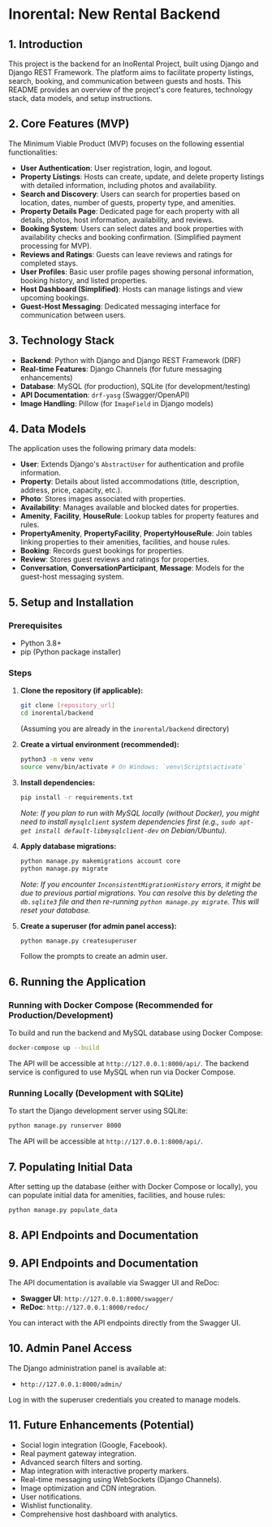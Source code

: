 # Inorental: New Rental Backend

## 1. Introduction
This project is the backend for an InoRental Project, built using Django and Django REST Framework. The platform aims to facilitate property listings, search, booking, and communication between guests and hosts. This README provides an overview of the project's core features, technology stack, data models, and setup instructions.

## 2. Core Features (MVP)
The Minimum Viable Product (MVP) focuses on the following essential functionalities:
*   **User Authentication**: User registration, login, and logout.
*   **Property Listings**: Hosts can create, update, and delete property listings with detailed information, including photos and availability.
*   **Search and Discovery**: Users can search for properties based on location, dates, number of guests, property type, and amenities.
*   **Property Details Page**: Dedicated page for each property with all details, photos, host information, availability, and reviews.
*   **Booking System**: Users can select dates and book properties with availability checks and booking confirmation. (Simplified payment processing for MVP).
*   **Reviews and Ratings**: Guests can leave reviews and ratings for completed stays.
*   **User Profiles**: Basic user profile pages showing personal information, booking history, and listed properties.
*   **Host Dashboard (Simplified)**: Hosts can manage listings and view upcoming bookings.
*   **Guest-Host Messaging**: Dedicated messaging interface for communication between users.

## 3. Technology Stack
*   **Backend**: Python with Django and Django REST Framework (DRF)
*   **Real-time Features**: Django Channels (for future messaging enhancements)
*   **Database**: MySQL (for production), SQLite (for development/testing)
*   **API Documentation**: `drf-yasg` (Swagger/OpenAPI)
*   **Image Handling**: Pillow (for `ImageField` in Django models)

## 4. Data Models
The application uses the following primary data models:
*   **User**: Extends Django's `AbstractUser` for authentication and profile information.
*   **Property**: Details about listed accommodations (title, description, address, price, capacity, etc.).
*   **Photo**: Stores images associated with properties.
*   **Availability**: Manages available and blocked dates for properties.
*   **Amenity**, **Facility**, **HouseRule**: Lookup tables for property features and rules.
*   **PropertyAmenity**, **PropertyFacility**, **PropertyHouseRule**: Join tables linking properties to their amenities, facilities, and house rules.
*   **Booking**: Records guest bookings for properties.
*   **Review**: Stores guest reviews and ratings for properties.
*   **Conversation**, **ConversationParticipant**, **Message**: Models for the guest-host messaging system.

## 5. Setup and Installation

### Prerequisites
*   Python 3.8+
*   pip (Python package installer)

### Steps
1.  **Clone the repository (if applicable):**
    ```bash
    git clone [repository_url]
    cd inorental/backend
    ```
    (Assuming you are already in the `inorental/backend` directory)

2.  **Create a virtual environment (recommended):**
    ```bash
    python3 -m venv venv
    source venv/bin/activate # On Windows: `venv\Scripts\activate`
    ```

3.  **Install dependencies:**
    ```bash
    pip install -r requirements.txt
    ```
    *Note: If you plan to run with MySQL locally (without Docker), you might need to install `mysqlclient` system dependencies first (e.g., `sudo apt-get install default-libmysqlclient-dev` on Debian/Ubuntu).*

4.  **Apply database migrations:**
    ```bash
    python manage.py makemigrations account core
    python manage.py migrate
    ```
    *Note: If you encounter `InconsistentMigrationHistory` errors, it might be due to previous partial migrations. You can resolve this by deleting the `db.sqlite3` file and then re-running `python manage.py migrate`. This will reset your database.*

5.  **Create a superuser (for admin panel access):**
    ```bash
    python manage.py createsuperuser
    ```
    Follow the prompts to create an admin user.

## 6. Running the Application

### Running with Docker Compose (Recommended for Production/Development)
To build and run the backend and MySQL database using Docker Compose:
```bash
docker-compose up --build
```
The API will be accessible at `http://127.0.0.1:8000/api/`. The backend service is configured to use MySQL when run via Docker Compose.

### Running Locally (Development with SQLite)
To start the Django development server using SQLite:
```bash
python manage.py runserver 8000
```
The API will be accessible at `http://127.0.0.1:8000/api/`.

## 7. Populating Initial Data
After setting up the database (either with Docker Compose or locally), you can populate initial data for amenities, facilities, and house rules:
```bash
python manage.py populate_data
```

## 8. API Endpoints and Documentation

## 9. API Endpoints and Documentation

The API documentation is available via Swagger UI and ReDoc:
*   **Swagger UI**: `http://127.0.0.1:8000/swagger/`
*   **ReDoc**: `http://127.0.0.1:8000/redoc/`

You can interact with the API endpoints directly from the Swagger UI.

## 10. Admin Panel Access

The Django administration panel is available at:
*   `http://127.0.0.1:8000/admin/`

Log in with the superuser credentials you created to manage models.

## 11. Future Enhancements (Potential)
*   Social login integration (Google, Facebook).
*   Real payment gateway integration.
*   Advanced search filters and sorting.
*   Map integration with interactive property markers.
*   Real-time messaging using WebSockets (Django Channels).
*   Image optimization and CDN integration.
*   User notifications.
*   Wishlist functionality.
*   Comprehensive host dashboard with analytics.
